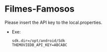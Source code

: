 # Filmes-Famosos

Please insert the API key to the local.properties.

- Exe:
  ```
  sdk.dir=/opt/android/Sdk
  THEMOVIEDB_API_KEY=ABCABC
  ```
